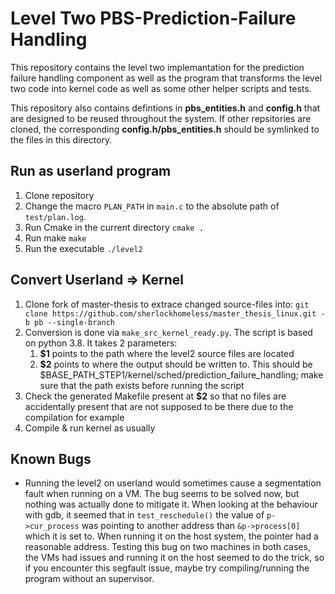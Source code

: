 # Level Two PBS-Prediction-Failure Handling

This repository contains the level two implemantation for the prediction failure handling component as well as the program that transforms the level two code into kernel code as well as some other helper scripts and tests.

This repository also contains defintions in **pbs_entities.h** and **config.h** that are designed to be reused throughout the system. If other repsitories are cloned, the corresponding **config.h/pbs_entities.h** should be symlinked to the files in this directory.

## Run as userland program

1. Clone repository
1. Change the macro `PLAN_PATH` in `main.c` to the absolute path of `test/plan.log`.
2. Run Cmake in the current directory `cmake .`
3. Run make `make`
4. Run the executable `./level2`

## Convert Userland => Kernel

1. Clone fork of master-thesis to extrace changed source-files into: `git clone https://github.com/sherlockhomeless/master_thesis_linux.git -b pb --single-branch`
1. Conversion is done via `make_src_kernel_ready.py`. The script is based on python 3.8. It takes 2 parameters:
    1. **$1** points to the path where the level2 source files are located
    2. **$2** points to where the output should be written to. This should be $BASE_PATH_STEP1/kernel/sched/prediction_failure_handling; make sure that the path exists before running the script
2. Check the generated Makefile present at **$2** so that no files are accidentally present that are not supposed to be there due to the compilation for example
3. Compile & run kernel as usually


## Known Bugs

* Running the level2 on userland would sometimes cause a segmentation fault when running on a VM. The bug seems to be solved now, but nothing was actually done to mitigate it. When looking at the behaviour with gdb, it seemed that in `test_reschedule()` the value of `p->cur_process` was pointing to another address than `&p->process[0]` which it is set to. When running it on the host system, the pointer had a reasonable address. Testing this bug on two machines in both cases, the VMs had issues and running it on the host seemed to do the trick, so if you encounter this segfault issue, maybe try compiling/running the program without an supervisor.

